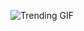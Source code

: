 ![Trending GIF](https://media0.giphy.com/media/v1.Y2lkPThiYjIxNzcyNXg3aHppaGJ4ZnZ6a2s5bXRnczgxNjlqdTFhaHc3dXJiMTRqcDA0aSZlcD12MV9naWZzX3NlYXJjaCZjdD1n/xUPGcEliCc7bETyfO8/giphy.gif)
